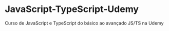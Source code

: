 # JavaScript-TypeScript-Udemy
Curso de JavaScript e TypeScript do básico ao avançado JS/TS na Udemy
